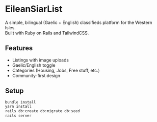 # EileanSiarList

A simple, bilingual (Gaelic + English) classifieds platform for the Western Isles.  
Built with Ruby on Rails and TailwindCSS.

## Features
- Listings with image uploads
- Gaelic/English toggle
- Categories (Housing, Jobs, Free stuff, etc.)
- Community-first design

## Setup

```bash
bundle install
yarn install
rails db:create db:migrate db:seed
rails server
